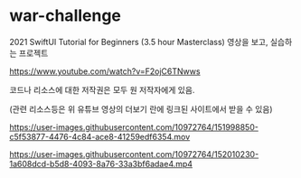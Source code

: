 # war-challenge

2021 SwiftUI Tutorial for Beginners (3.5 hour Masterclass) 영상을 보고, 실습하는 프로젝트


https://www.youtube.com/watch?v=F2ojC6TNwws


코드나 리소스에 대한 저작권은 모두 원 저작자에게 있음.


(관련 리소스등은 위 유튜브 영상의 더보기 란에 링크된 사이트에서 받을 수 있음)


https://user-images.githubusercontent.com/10972764/151998850-c5f53877-4476-4c84-ace8-41259edf6354.mov

https://user-images.githubusercontent.com/10972764/152010230-1a608dcd-b5d8-4093-8a76-33a3bf6adae4.mp4


